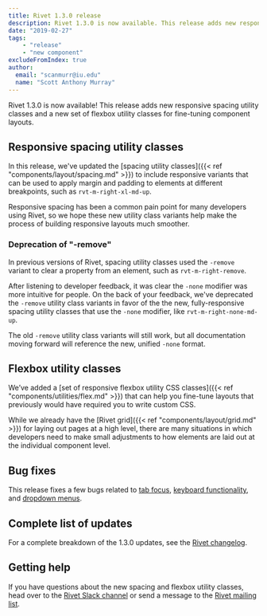 ```yaml
---
title: Rivet 1.3.0 release
description: Rivet 1.3.0 is now available. This release adds new responsive spacing utility classes and a new set of flexbox utility classes for fine-tuning component layouts.
date: "2019-02-27"
tags:
    - "release"
    - "new component"
excludeFromIndex: true
author:
  email: "scanmurr@iu.edu"
  name: "Scott Anthony Murray"
---
```

Rivet 1.3.0 is now available! This release adds new responsive spacing utility classes and a new set of flexbox utility classes for fine-tuning component layouts.

## Responsive spacing utility classes

In this release, we've updated the [spacing utility classes]({{< ref "components/layout/spacing.md" >}}) to include responsive variants that can be used to apply margin and padding to elements at different breakpoints, such as `rvt-m-right-xl-md-up`.

Responsive spacing has been a common pain point for many developers using Rivet, so we hope these new utility class variants help make the process of building responsive layouts much smoother.

### Deprecation of "-remove"

In previous versions of Rivet, spacing utility classes used the `-remove` variant to clear a property from an element, such as `rvt-m-right-remove`. 

After listening to developer feedback, it was clear the `-none` modifier was more intuitive for people. On the back of your feedback, we've deprecated the `-remove` utility class variants in favor of the the new, fully-responsive spacing utility classes that use the `-none` modifier, like `rvt-m-right-none-md-up`. 

The old `-remove` utility class variants will still work, but all documentation moving forward will reference the new, unified `-none` format.

## Flexbox utility classes

We’ve added a [set of responsive flexbox utility CSS classes]({{< ref "components/utilities/flex.md" >}}) that can help you fine-tune layouts that previously would have required you to write custom CSS.

While we already have the [Rivet grid]({{< ref "components/layout/grid.md" >}}) for laying out pages at a high level, there are many situations in which developers need to make small adjustments to how elements are laid out at the individual component level.

## Bug fixes

This release fixes a few bugs related to [tab focus](https://github.com/indiana-university/rivet-source/pull/67), [keyboard functionality](https://github.com/indiana-university/rivet-source/pull/66), and [dropdown menus](https://github.com/indiana-university/rivet-source/pull/65).

## Complete list of updates

For a complete breakdown of the 1.3.0 updates, see the [Rivet changelog](https://rivet.iu.edu/components/information/changelog/).

## Getting help

If you have questions about the new spacing and flexbox utility classes, head over to the [Rivet Slack channel](https://iuwebcommunity.slack.com/messages/rivet) or send a message to the [Rivet mailing list](mailto:rivet-l@list.iu.edu).
